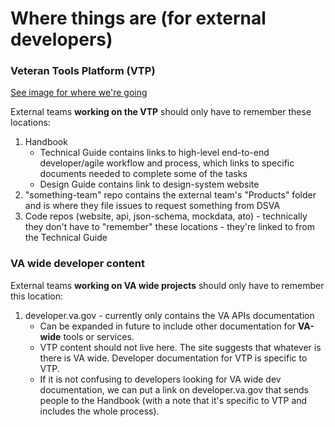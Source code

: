 # Where things are (for external developers)


### Veteran Tools Platform (VTP)
[See image for where we're going](where-things-are.png)

External teams **working on the VTP** should only have to remember these locations:

1. Handbook
    * Technical Guide contains links to high-level end-to-end developer/agile workflow and process, which links to specific documents needed to complete some of the tasks
    * Design Guide contains link to design-system website
1. "something-team" repo contains the external team's "Products" folder and is where they file issues to request something from DSVA
1. Code repos (website, api, json-schema, mockdata, ato) - technically they don't have to "remember" these locations - they're linked to from the Technical Guide



### VA wide developer content

External teams **working on VA wide projects** should only have to remember this location:
1. developer.va.gov - currently only contains the VA APIs documentation
    * Can be expanded in future to include other documentation for **VA-wide** tools or services. 
    * VTP content should not live here. The site suggests that whatever is there is VA wide. Developer documentation for VTP is specific to VTP.
    * If it is not confusing to developers looking for VA wide dev documentation, we can put a link on developer.va.gov that sends people to the Handbook (with a note that it's specific to VTP and includes the whole process).
